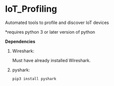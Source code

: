 # IoT_Profiling
Automated tools to profile and discover IoT devices

*requires python 3 or later version of python

**Dependencies**
1. Wireshark:

    Must have already installed Wireshark.
1. pyshark:

    `pip3 install pyshark`